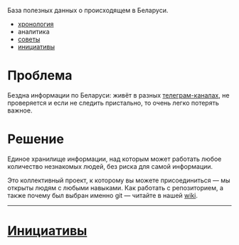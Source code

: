 База полезных данных о происходящем в Беларуси.

- [хронология](./timeline)
- аналитика
- [советы](./advices)
- [инициативы](./initiatives)

# Проблема

Бездна информации по Беларуси: живёт в разных [телеграм-каналах](https://github.com/free-belarus/info/issues/4), не проверяется и если не следить пристально, то очень легко потерять важное.

# Решение

Единое хранилище информации, над которым может работать любое количество незнакомых людей, без риска для самой информации.

Это коллективный проект, к которому вы можете присоединиться — мы открыты людям с любыми навыками. Как работать с репозиторием, а также почему был выбран именно git — читайте в нашей [wiki](https://github.com/free-belarus/info/wiki).

---

# [Инициативы](./initiatives/)
